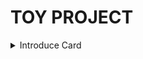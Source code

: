 # TOY PROJECT

<details>
<summary>Introduce Card</summary>
<div markdown="1" >
<img width="282" alt="스크린샷 2023-04-20 오전 1 54 22" src="https://user-images.githubusercontent.com/105192751/233146604-76448735-e019-4966-b7b1-f06e6c444540.png">

- 사용자가 이름 , 프로필 ,멘트를 입력 하면 db.json에 데이터 형식으로 들어가야한다. 
- 프로필 이미지를 등록하지 않으면 기본이미지가 있어야한다 
- 로그인 , 로그아웃 
- 자기소개 멘트를 랜덤 노래 제목으로 할지 고민중 .. 

</div>
</details>
